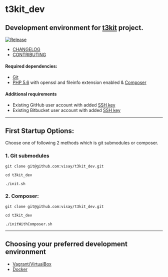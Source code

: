 # t3kit_dev

## Development environment for [t3kit](https://github.com/t3kit/t3kit) project.

[![Release](https://img.shields.io/github/release/visay/t3kit_dev.svg?style=flat-square)](https://github.com/visay/t3kit_dev/releases)

- [CHANGELOG](https://github.com/visay/t3kit_dev/blob/master/CHANGELOG.md)
- [CONTRIBUTING](https://github.com/t3kit/t3kit/blob/master/CONTRIBUTING.md)

#### Required dependencies:

* [Git](https://git-scm.com/)
* [PHP 5.6](http://php.net/downloads.php) with openssl and fileinfo extension enabled & [Composer](https://getcomposer.org/)

#### Additional requirements

- Existing GitHub user account with added [SSH key](https://help.github.com/articles/adding-a-new-ssh-key-to-your-github-account/)
- Existing Bitbucket user account with added [SSH key](https://confluence.atlassian.com/bitbucket/add-an-ssh-key-to-an-account-302811853.html)

***

## First Startup Options:

Choose one of following 2 methods which is git submodules or composer.

### 1. Git submodules

`git clone git@github.com:visay/t3kit_dev.git`

`cd t3kit_dev`

`./init.sh`

### 2. Composer:

`git clone git@github.com:visay/t3kit_dev.git`

`cd t3kit_dev`

`./initWithComposer.sh`

***

## Choosing your preferred development environment

- [Vagrant/VirtualBox](vagrant/README.md)
- [Docker](docker/README.md)
